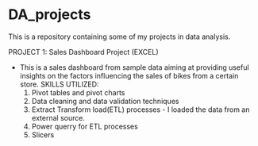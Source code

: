 # DA_projects
This is a repository containing some of my projects in data analysis.

PROJECT 1: Sales Dashboard Project (EXCEL)
- This is a sales dashboard from sample data aiming at providing useful insights on the factors influencing the sales of bikes from a certain store.
SKILLS UTILIZED: 
  1. Pivot tables and pivot charts
  2. Data cleaning and data validation techniques
  3. Extract Transform load(ETL) processes - I loaded the data from an external source.
  4. Power querry for ETL processes
  5. Slicers
